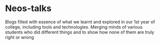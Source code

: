 # Neos-talks
Blogs filled with essence of what we learnt and explored in our 1st year of college, including tools and technologies. 
Merging minds of various students who did different things and to show how none of them are truly right or wrong
